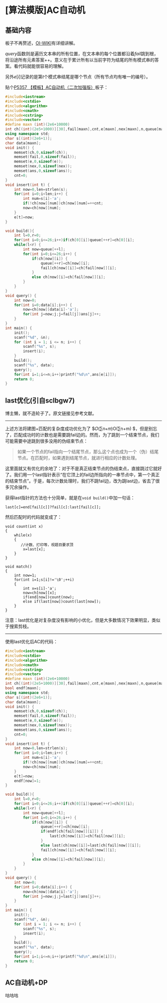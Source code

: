 # [算法模版]AC自动机

## 基础内容

板子不再赘述，[OI-WIKI](https://oi-wiki.org/string/ac-automaton/)有详细讲解。

$query$函数则是遍历文本串的所有位置，在文本串的每个位置都沿着$fail$跳到根，将沿途所有元素答案++。意义在于累计所有以当前字符为结尾的所有模式串的答案。看代码就能很容易的理解。

另外$e[i]$记录的是第$t$个模式串结尾是哪个节点（所有节点均有唯一的编号）。

贴个[P5357 【模板】AC自动机（二次加强版）](https://www.luogu.org/problem/P5357)板子：

```cpp
#include<iostream>
#include<cstdio>
#include<algorithm>
#include<cmath>
#include<cstring>
#include<vector>
#define maxn (int)(2e6+10000)
int ch[(int)(2e5+1000)][30],fail[maxn],cnt,e[maxn],nex[maxn],n,queue[maxn],ans[maxn];
using namespace std;
char s[(int)(2e6+1)];
char data[maxn];
void init() {
    memset(ch,0,sizeof(ch));
    memset(fail,0,sizeof(fail));
    memset(e,0,sizeof(e));
    memset(nex,0,sizeof(nex));
    memset(ans,0,sizeof(ans));
    cnt=0;
}
void insert(int t) {
    int now=0,len=strlen(s);
    for(int i=0;i<len;i++) {
        int num=s[i]-'a';
        if(!ch[now][num])ch[now][num]=++cnt;
        now=ch[now][num];
    }
    e[t]=now;
}

void build(){
    int l=0,r=0;
    for(int i=0;i<=26;i++)if(ch[0][i])queue[++r]=ch[0][i];
    while(l<r) {
        int now=queue[++l];
        for(int i=0;i<=26;i++) {
            if(ch[now][i]) {
                queue[++r]=ch[now][i];
                fail[ch[now][i]]=ch[fail[now]][i];
            }
            else ch[now][i]=ch[fail[now]][i];
        }
    }
}
void query() {
    int now=0;
    for(int i=0;data[i];i++) {
        now=ch[now][data[i]-'a'];
        for(int j=now;j;j=fail[j])ans[j]++;
    }
}
int main() {
    init();
    scanf("%d", &n);
    for (int i = 1; i <= n; i++) {
        scanf("%s", s);
        insert(i);
    }
    build();
    scanf("%s", data);
    query();
    for(int i=1;i<=n;i++)printf("%d\n",ans[e[i]]);
    return 0;
}
```

## last优化(引自sclbgw7)

博主懒，就不造轮子了。原文链接见参考文献。

***

上述方法将建图+匹配的复杂度成功优化为了 $𝑂(∑𝑛+𝑚)O(∑n+m) $，但是别忘了，匹配成功时的计数也是需要跳fail边的。然而，为了跳到一个结束节点，我们可能需要中途跳到很多没用的伪结束节点：

> 如果一个节点的fail指向一个结尾节点，那么这个点也成为一个（伪）结尾节点。在匹配时，如果遇到结尾节点，就进行相应的计数处理。

这里面就又有优化的余地了：对于不是真正结束节点的伪结束点，直接跳过它就好了。我们用一个last指针表示“在它顶上的fail边所指向的一串节点中，第一个真正的结束节点”。于是，每次计数处理时，我们不跳fail边，改为跳last边，省去了很多冗余操作。

获得last指针的方法也十分简单，就是在`void build()`中加一句话：

```
last[c]=end[fail[c]]?fail[c]:last[fail[c]];
```

然后匹配时的代码就变成了：

```
void count(int x)
{
    while(x)
    {
       //计数、打印等，视题目要求顶
        x=last[x];
    }
}

void match()
{
    int now=1;
    for(int i=1;s[i]!='\0';++i)
    {
        int x=s[i]-'a';
        now=ch[now][x];
        if(end[now])count(now);
        else if(last[now])count(last[now]);
    }
}
```

注意：last优化是对复杂度没有影响的小优化，但是大多数情况下效果明显，类似于搜索剪枝。

***

使用last优化后AC的代码：

```cpp
#include<iostream>
#include<cstdio>
#include<algorithm>
#include<cmath>
#include<cstring>
#include<vector>
#define maxn (int)(2e6+10000)
int ch[(int)(2e5+1000)][30],fail[maxn],cnt,e[maxn],nex[maxn],n,queue[maxn],ans[maxn],last[maxn];
bool endf[maxn];
using namespace std;
char s[(int)(2e6+1)];
char data[maxn];
void init() {
    memset(ch,0,sizeof(ch));
    memset(fail,0,sizeof(fail));
    memset(e,0,sizeof(e));
    memset(nex,0,sizeof(nex));
    memset(ans,0,sizeof(ans));
    cnt=0;
}
void insert(int t) {
    int now=0,len=strlen(s);
    for(int i=0;i<len;i++) {
        int num=s[i]-'a';
        if(!ch[now][num])ch[now][num]=++cnt;
        now=ch[now][num];
    }
    e[t]=now;
    endf[now]=1;
}

void build(){
    int l=0,r=0;
    for(int i=0;i<=26;i++)if(ch[0][i])queue[++r]=ch[0][i];
    while(l<r) {
        int now=queue[++l];
        for(int i=0;i<=26;i++) {
            if(ch[now][i]) {
                queue[++r]=ch[now][i];
                if(endf[ch[fail[now]][i]]) {
                    last[ch[now][i]]=ch[fail[now]][i];
                }
                else last[ch[now][i]]=last[ch[fail[now]][i]];
                fail[ch[now][i]]=ch[fail[now]][i];
            }
            else ch[now][i]=ch[fail[now]][i];
        }
    }
}
void query() {
    int now=0;
    for(int i=0;data[i];i++) {
        now=ch[now][data[i]-'a'];
        for(int j=now;j;j=last[j])ans[j]++;
    }
}
int main() {
    init();
    scanf("%d", &n);
    for (int i = 1; i <= n; i++) {
        scanf("%s", s);
        insert(i);
    }
    build();
    scanf("%s", data);
    query();
    for(int i=1;i<=n;i++)printf("%d\n",ans[e[i]]);
    return 0;
}
```



## AC自动机+DP

咕咕咕